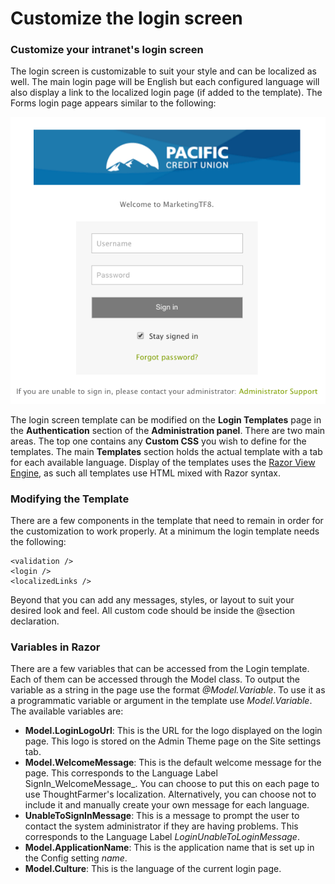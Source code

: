 # Customize the login screen

### Customize your intranet's login screen

The login screen is customizable to suit your style and can be localized as well. The main login page will be English but each configured language will also display a link to the localized login page \(if added to the template\). The Forms login page appears similar to the following:

![](../../../.gitbook/assets/1%20%2823%29.png)



The login screen template can be modified on the **Login Templates** page in the **Authentication** section of the **Administration panel**. There are two main areas. The top one contains any **Custom CSS** you wish to define for the templates. The main **Templates** section holds the actual template with a tab for each available language. Display of the templates uses the [Razor View Engine](http://www.asp.net/webmatrix/tutorials/2-introduction-to-asp-net-web-programming-using-the-razor-syntax), as such all templates use HTML mixed with Razor syntax.  
 

### Modifying the Template

There are a few components in the template that need to remain in order for the customization to work properly. At a minimum the login template needs the following:

```text
<validation /> 
<login />
<localizedLinks />
```

Beyond that you can add any messages, styles, or layout to suit your desired look and feel. All custom code should be inside the @section declaration.

### Variables in Razor

There are a few variables that can be accessed from the Login template. Each of them can be accessed through the Model class. To output the variable as a string in the page use the format _@Model.Variable_. To use it as a programmatic variable or argument in the template use _Model.Variable_. The available variables are:

* **Model.LoginLogoUrl**: This is the URL for the logo displayed on the login page. This logo is stored on the Admin Theme page on the Site settings tab.
* **Model.WelcomeMessage**: This is the default welcome message for the page. This corresponds to the Language Label SignIn_WelcomeMessage_. You can choose to put this on each page to use ThoughtFarmer's localization. Alternatively, you can choose not to include it and manually create your own message for each language.
* **UnableToSignInMessage**: This is a message to prompt the user to contact the system administrator if they are having problems. This corresponds to the Language Label _LoginUnableToLoginMessage_.
* **Model.ApplicationName**: This is the application name that is set up in the Config setting _name_.
* **Model.Culture**: This is the language of the current login page.

